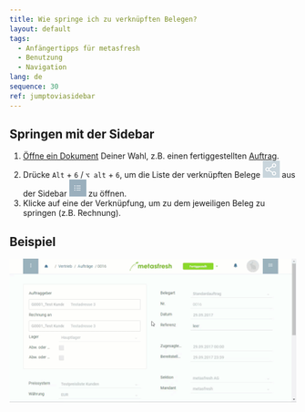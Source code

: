 ```yaml
---
title: Wie springe ich zu verknüpften Belegen?
layout: default
tags:
  - Anfängertipps für metasfresh
  - Benutzung
  - Navigation
lang: de
sequence: 30
ref: jumptoviasidebar
---
```


## Springen mit der Sidebar
1. [Öffne ein Dokument](Menu) Deiner Wahl, z.B. einen fertiggestellten [Auftrag](Auftrag_erfassen).
1. Drücke `Alt` + `6` / `⌥ alt` + `6`, um die Liste der verknüpften Belege ![](assets/related_docs_fork.png) aus der Sidebar ![](assets/Sidebar_Icon_WebUI.png) zu öffnen.
1. Klicke auf eine der Verknüpfung, um zu dem jeweiligen Beleg zu springen (z.B. Rechnung).

## Beispiel
![](assets/springezusidebar.gif)
